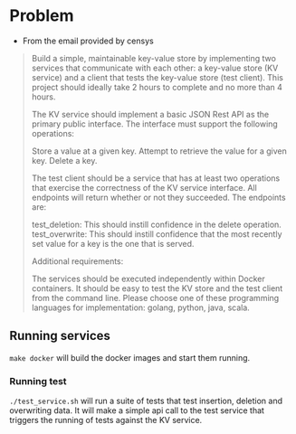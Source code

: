 # Problem
- From the email provided by censys
> Build a simple, maintainable key-value store by implementing two services that communicate with each other: a key-value store (KV service) and a client that tests the key-value store (test client). This project should ideally take 2 hours to complete and no more than 4 hours.
>
>The KV service should implement a basic JSON Rest API as the primary public interface. The interface must support the following operations:
>
>    Store a value at a given key.
>    Attempt to retrieve the value for a given key.
>    Delete a key.
>
>
>The test client should be a service that has at least two operations that exercise the correctness of the KV service interface. All endpoints will return whether or not they succeeded. The endpoints are:
>
>    test_deletion: This should instill confidence in the delete operation.
>    test_overwrite: This should instill confidence that the most recently set value for a key is the one that is served.
>
>
>Additional requirements:
>
>    The services should be executed independently within Docker containers.
>    It should be easy to test the KV store and the test client from the command line.
>    Please choose one of these programming languages for implementation: golang, python, java, scala.

## Running services
```make docker``` will build the docker images and start them running.

### Running test
```./test_service.sh``` will run a suite of tests that test insertion, deletion and overwriting data. It will make a simple api call to the test service that triggers the running of tests against the KV service.
